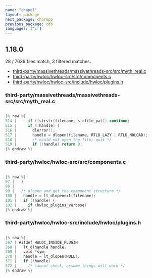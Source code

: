 ```yaml
---
name: "chapel"
layout: package
next_package: charmpp
previous_package: cdo
languages: ['c']
---
```

## 1.18.0
28 / 7639 files match, 3 filtered matches.

 - [third-party/massivethreads/massivethreads-src/src/myth_real.c](#third-partymassivethreadsmassivethreads-srcsrcmyth_realc)
 - [third-party/hwloc/hwloc-src/src/components.c](#third-partyhwlochwloc-srcsrccomponentsc)
 - [third-party/hwloc/hwloc-src/include/hwloc/plugins.h](#third-partyhwlochwloc-srcincludehwlocpluginsh)

### third-party/massivethreads/massivethreads-src/src/myth_real.c

```c

{% raw %}
514 |     if (!strstr(filename, s->file_pat)) continue;
515 |     if (!handle) {
516 |       dlerror();
517 |       handle = dlopen(filename, RTLD_LAZY | RTLD_NOLOAD);
518 |       /* could not open the file; quit */
519 |       if (!handle) return 0;
{% endraw %}

```
### third-party/hwloc/hwloc-src/src/components.c

```c

{% raw %}
97 |   }
98 | 
99 |   /* dlopen and get the component structure */
100 |   handle = lt_dlopenext(filename);
101 |   if (!handle) {
102 |     if (hwloc_plugins_verbose)
{% endraw %}

```
### third-party/hwloc/hwloc-src/include/hwloc/plugins.h

```c

{% raw %}
367 | #ifdef HWLOC_INSIDE_PLUGIN
368 |   lt_dlhandle handle;
369 |   void *sym;
370 |   handle = lt_dlopen(NULL);
371 |   if (!handle)
372 |     /* cannot check, assume things will work */
{% endraw %}

```